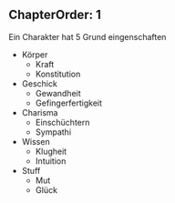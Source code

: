 ChapterOrder: 1
---
Ein Charakter hat 5 Grund eingenschaften
 + Körper
   - Kraft
   - Konstitution
 + Geschick
   - Gewandheit
   - Gefingerfertigkeit
 + Charisma
   - Einschüchtern
   - Sympathi
 + Wissen
   - Klugheit
   - Intuition
 + Stuff
   - Mut
   - Glück